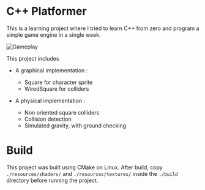 # C++ Platformer

This is a learning project where I tried to learn C++ from zero and program a simple game engine in a single week.

![Gameplay](./resources/gameplay.gif)

This project includes 
- A graphical implementation :
    - Square for character sprite
    - WiredSquare for colliders
    
- A physical implementation :
    - Non oriented square colliders
    - Collision detection
    - Simulated gravity, with ground checking

# Build

This project was built using CMake on Linux.
After build, copy `./resources/shaders/` and `./resources/textures/` inside the `./build` directory before running the project.